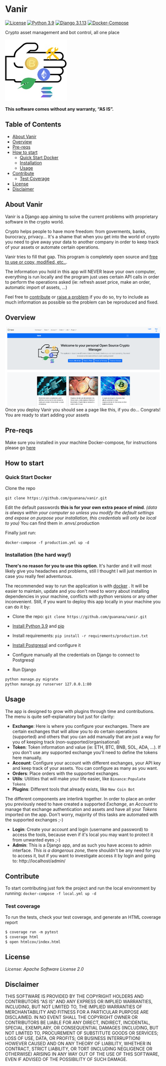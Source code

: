 # Vanir
[![License](https://img.shields.io/badge/License-Apache%202.0-green.svg)](https://opensource.org/licenses/Apache-2.0)
[![Python 3.9](https://img.shields.io/badge/python-3.9-blue.svg)](https://www.python.org/downloads/release/python-390/)
[![Django 3.1.13](https://img.shields.io/badge/Django-3.1.13-blue.svg)](https://docs.djangoproject.com/en/3.1/)
[![Docker-Compose](https://img.shields.io/badge/Docker-Docker%20Compose-orange.svg)](https://docs.docker.com/compose/gettingstarted/)

Crypto asset management and bot control, all one place

![Vanir](vanir/static/images/vanir_logo.jpg)

**This software comes without any warranty, “AS IS”.**

## Table of Contents
* [About Vanir](#about-vanir)
* [Overview](#overview)
* [Pre-reqs](#pre-reqs)
* [How to start](#how-to-start)
  * [Quick Start Docker](#quick-start-docker)
  * [Installation](#installation-the-hard-way)
  * [Usage](#usage)
* [Contribute](#contribute)
  * [Test Coverage](#test-coverage)
* [License](#license)
* [Disclaimer](#disclaimer)


## About Vanir
Vanir is a Django app aiming to solve the current problems with proprietary
software in the crypto world.

Crypto helps people to have more freedom: from goverments, banks, burocracy,
privacy... It's a shame that when you get into the world of crypto you need
to give away your data to another company in order to keep track of your assets
or automate certain operations.

Vanir tries to fill that gap. This program is completely open source and [free to
use or copy, modified, etc..](#license).

The information you hold in this app will NEVER leave your own computer, everything
is run locally and the program just uses certain API calls in order to perform the
operations asked (ie: refresh asset price, make an order, automatic import of assets, ...)

Feel free to [contribute](https://github.com/guanana/vanir/pulls) or [raise a problem](https://github.com/guanana/vanir/issues)
if you do so, try to include as much information as possible so the problem can be reproduced and fixed.

## Overview
![Vanir](vanir/static/images/home_screen.png)
Once you deploy Vanir you should see a page like this,
if you do... Congrats! You are ready to start adding your assets

## Pre-reqs
Make sure you installed in your machine Docker-compose, for instructions
please go [here](https://docs.docker.com/compose/install/)

## How to start

### Quick Start Docker
Clone the repo

`git clone https://github.com/guanana/vanir.git`

Edit the default passwords **this is for your own extra peace of mind**.
_(data is always within your computer so unless you modify the default settings
and expose on purpose your installation, this credentials will only be local to you)_
You can find them in .envs/.production

Finally just run:

`docker-compose -f production.yml up -d`

### Installation (the hard way!)
**There's no reason for you to use this option**. It's harder and it will most likely give you headaches and problems,
still I thought I will just mention in case you really feel adventurous.

The recommended way to run the application is with [docker](#quick-start-docker) . It will be easier to maintain,
update and you don't need to worry about installing dependencies in your machine, conflicts
with python versions or any other inconvenient. Still, if you want to deploy this app locally
in your machine you can do it by:

- Clone the repo: `git clone https://github.com/guanana/vanir.git`

- [Install Python 3.9](https://www.python.org/downloads/) and [pip](https://pip.pypa.io/en/stable/installation/)

- Install requirements: `pip install -r requirements/production.txt`

- [Install Postgresql](https://www.postgresql.org/download/) and configure it

- Configure manually all the credentials on Django to connect to Postgresql

- Run Django
```shell
python manage.py migrate
python manage.py runserver 127.0.0.1:80
```


## Usage
The app is designed to grow with plugins through time and contributions. The menu is quite self-explanatory but just for
clarity:

- **Exchange**: Here is where you configure your exchanges. There are certain exchanges
that will allow you to do certain operations (supported) and others that you can add manually
that are just a way for you of keeping track (non-supported/organisational)
- **Token**: Token information and value (ie: ETH, BTC, BNB, SOL, ADA, ...). If you don't use any
supported exchange you'll need to define the tokens here manually.
- **Account**: Configure your account with different exchanges, your API key and keep track
of your assets. You can configure as many as you want.
- **Orders**: Place orders with the supported exchanges.
- **Utils**: Utilities that will make your life easier, like `Binance:Populate Tokens`
- **Plugins**: Different tools that already exists, like `New Coin Bot`

The different components are interlink together. In order to place an order you previously need to have
created a supported _Exchange_, an _Account_ to manage that exchange authentication and assets
and have all your _Tokens_ imported on the app. Don't worry, majority of this tasks are automated with the
supported exchanges ;-)


- **Login**: Create your account and login (username and password) to access the tools, because even if it's local
you may want to protect it from unwanted eyes ;-)
- **Admin**: This is a Django app, and as such you have access to admin interface. *This is a dangerous zone*, there shouldn't
be any need for you to access it, but if you want to investigate access it by login and going to: http://localhost/admin/

## Contribute
To start contributing just fork the project and run the local environment by running:
`docker-compose -f local.yml up -d`

### Test coverage
To run the tests, check your test coverage, and generate an HTML coverage report

    $ coverage run -m pytest
    $ coverage html
    $ open htmlcov/index.html



## License
*License: Apache Software License 2.0*

## Disclaimer
THIS SOFTWARE IS PROVIDED BY THE COPYRIGHT HOLDERS AND CONTRIBUTORS “AS IS” AND ANY EXPRESS OR IMPLIED WARRANTIES,
INCLUDING, BUT NOT LIMITED TO, THE IMPLIED WARRANTIES OF MERCHANTABILITY AND FITNESS FOR A PARTICULAR PURPOSE ARE DISCLAIMED.
IN NO EVENT SHALL THE COPYRIGHT OWNER OR CONTRIBUTORS BE LIABLE FOR ANY DIRECT, INDIRECT, INCIDENTAL, SPECIAL, EXEMPLARY,
OR CONSEQUENTIAL DAMAGES (INCLUDING, BUT NOT LIMITED TO, PROCUREMENT OF SUBSTITUTE GOODS OR SERVICES; LOSS OF USE, DATA,
OR PROFITS; OR BUSINESS INTERRUPTION) HOWEVER CAUSED AND ON ANY THEORY OF LIABILITY, WHETHER IN CONTRACT, STRICT LIABILITY,
OR TORT (INCLUDING NEGLIGENCE OR OTHERWISE) ARISING IN ANY WAY OUT OF THE USE OF THIS SOFTWARE,
EVEN IF ADVISED OF THE POSSIBILITY OF SUCH DAMAGE.
